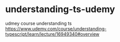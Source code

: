 # understanding-ts-udemy
udmey course understanding ts https://www.udemy.com/course/understanding-typescript/learn/lecture/16949340#overview
